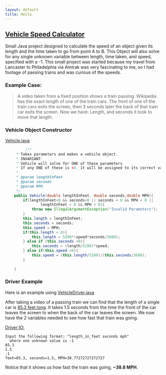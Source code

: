 ```yaml
---
layout: default
title: Hello
---
```


## [Vehicle Speed Calculator](https://github.com/MattFossett/Vehicle-Speed-Calculator)

Small Java project designed to calculate the speed of an object given its length and the 
time taken to go from point A to B. 
This Object will also solve for any single unknown variable between length, time taken, and speed, specified with a -1.
This small project was started because my travel from Lancaster to Philadelphia
via Amtrak was very fascinating to me, so I had footage of passing trains and was curious of the speeds. 

### Example Case:
> A video taken from a fixed position shows a train passing. Wikipedia has the exact length of one of the train cars. The front of one of the train cars exits the screen, then 3 seconds later the back of that train car exits the screen. 
Now we have: Length, and seconds it took to move that length.

### Vehicle Object Constructor
[Vehicle.java](https://github.com/MattFossett/Vehicle-Speed-Calculator/blob/master/Vehicle.java)
```Java
         /**
	 * Takes parameters and makes a vehicle object. 
	 * INVARIANT: 
	 * Vehicle will solve for ONE of these parameters. 
	 * If any ONE of these is <0, it will be assigned to its correct value. 
	 * 
	 * @param lengthInFeet 
	 * @param seconds
	 * @param MPH
	 */
	public Vehicle(double lengthInFeet, double seconds,double MPH){
		if(lengthInFeet<0 && seconds<0 || seconds < 0 && MPH < 0 ||
				lengthInFeet < 0 && MPH < 0){
			throw new IllegalArgumentException("Invalid Parameters");
		}
		this.length = lengthInFeet;
		this.seconds = seconds;
		this.speed = MPH;
		if(this.length < 0){
			this.length = 5280*(speed*seconds/3600);
		} else if (this.seconds <0){
			this.seconds = (length/5280)*speed;
		} else if(this.speed <0){
			this.speed = (this.length/5280)/(this.seconds/3600);
		}
		
	}
```

### Driver Example
Here is an example using [VehicleDriver.java](https://github.com/MattFossett/Vehicle-Speed-Calculator/blob/master/VehicleDriver.java)

After taking a video of a passing train we can find that the length of a single car is [85.3 feet long](https://en.wikipedia.org/wiki/Amfleet). 
It takes 1.5 seconds from the time the front of the car leaves the screen to when the back of the car leaves the screen. 
We now have the 2 variables needed to see how fast that train was going. 

[Driver IO:](https://github.com/MattFossett/Vehicle-Speed-Calculator/blob/master/VehicleDriver.java)

```shell
Input the following format: "length_in_feet seconds mph"
  where one unknown value is -1 
85.3 
1.5
-1 
feet=85.3, seconds=1.5, MPH=38.77272727272727
```

Notice that it shows us how fast the train was going, **~38.8 MPH**. 
